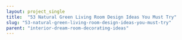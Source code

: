 ```yaml
---
layout: project_single
title:  "53 Natural Green Living Room Design Ideas You Must Try"
slug: "53-natural-green-living-room-design-ideas-you-must-try"
parent: "interior-dream-room-decorating-ideas"
---
```

 